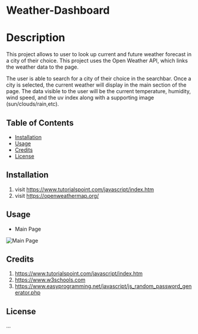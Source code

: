 # Weather-Dashboard

# Description

This project allows to user to look up current and future weather forecast in a city of their choice. This project uses the Open Weather API, which links the weather data to the page. 

The user is able to search for a city of their choice in the searchbar. Once a city is selected, the current weather will display in the main section of the page. The data visible to the user will be the current temperature, humidity, wind speed, and the uv index along with a supporting image (sun/clouds/rain,etc). 



## Table of Contents
 * [Installation](#Installation) 
 * [Usage](#Usage)
 * [Credits](#Credits)
 * [License](#License)

## Installation

1. visit https://www.tutorialspoint.com/javascript/index.htm
2. visit https://openweathermap.org/

## Usage
*  Main Page

![Main Page](Assets/images/quiz.png)


## Credits
1. https://www.tutorialspoint.com/javascript/index.htm
2. https://www.w3schools.com
3. https://www.easyprogramming.net/javascript/js_random_password_generator.php

## License
...